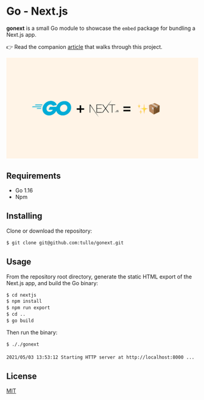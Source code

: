 # Go - Next.js 

**gonext** is a small Go module to showcase the `embed` package
for bundling a Next.js app.

👉 Read the companion
[article](https://v0x.nl/articles/portable-apps-go-nextjs) that walks
through this project.

<img src=".github/bg.png">

## Requirements

- Go 1.16
- Npm

## Installing

Clone or download the repository:

```sh
$ git clone git@github.com:tullo/gonext.git
```

## Usage

From the repository root directory, generate the static HTML export
of the Next.js app, and build the Go binary:

```sh
$ cd nextjs
$ npm install
$ npm run export
$ cd ..
$ go build
```

Then run the binary:

```sh
$ ././gonext

2021/05/03 13:53:12 Starting HTTP server at http://localhost:8000 ...
```

## License

[MIT](/LICENSE)

